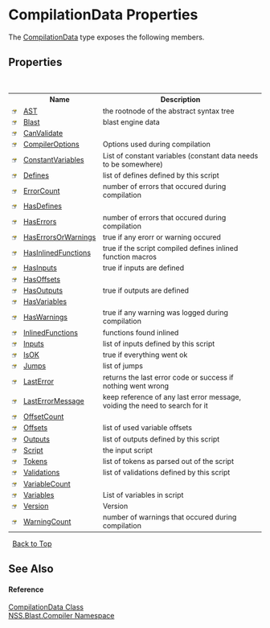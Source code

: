 # CompilationData Properties
 

The <a href="52667f7e-8dc6-6543-e265-fdc90d6834fa">CompilationData</a> type exposes the following members.


## Properties
&nbsp;<table><tr><th></th><th>Name</th><th>Description</th></tr><tr><td>![Public property](media/pubproperty.gif "Public property")</td><td><a href="e229d7da-2e38-0adc-7499-f28afafcafad">AST</a></td><td>
the rootnode of the abstract syntax tree</td></tr><tr><td>![Public property](media/pubproperty.gif "Public property")</td><td><a href="42824f4b-4b38-42ff-7f11-c334b0b6158b">Blast</a></td><td>
blast engine data</td></tr><tr><td>![Public property](media/pubproperty.gif "Public property")</td><td><a href="2c9e10bc-995f-1541-ac50-ab20af4b9093">CanValidate</a></td><td /></tr><tr><td>![Public property](media/pubproperty.gif "Public property")</td><td><a href="ee725d2b-35f3-6e89-2fbe-cd635676d220">CompilerOptions</a></td><td>
Options used during compilation</td></tr><tr><td>![Public property](media/pubproperty.gif "Public property")</td><td><a href="1f990eaf-91a9-193e-33c4-c1dc928284a3">ConstantVariables</a></td><td>
List of constant variables (constant data needs to be somewhere)</td></tr><tr><td>![Public property](media/pubproperty.gif "Public property")</td><td><a href="f9bd547a-c3b6-0d17-0ce3-4b8117f6f06a">Defines</a></td><td>
list of defines defined by this script</td></tr><tr><td>![Public property](media/pubproperty.gif "Public property")</td><td><a href="0b3eb47e-93ca-7e7c-1815-67023417f6a1">ErrorCount</a></td><td>
number of errors that occured during compilation</td></tr><tr><td>![Public property](media/pubproperty.gif "Public property")</td><td><a href="8d7693cf-a6a5-a7ab-efa0-5954670d872d">HasDefines</a></td><td /></tr><tr><td>![Public property](media/pubproperty.gif "Public property")</td><td><a href="36864e75-c781-f59d-9fe8-1eae7d5b0f57">HasErrors</a></td><td>
number of errors that occured during compilation</td></tr><tr><td>![Public property](media/pubproperty.gif "Public property")</td><td><a href="179ddab0-6633-29b1-4d88-217cc8619a83">HasErrorsOrWarnings</a></td><td>
true if any erorr or warning occured</td></tr><tr><td>![Public property](media/pubproperty.gif "Public property")</td><td><a href="d64ab208-331e-20d3-d3a2-f13c2b8c2022">HasInlinedFunctions</a></td><td>
true if the script compiled defines inlined function macros</td></tr><tr><td>![Public property](media/pubproperty.gif "Public property")</td><td><a href="505b134f-7aee-6936-08ab-72f4fd78b30f">HasInputs</a></td><td>
true if inputs are defined</td></tr><tr><td>![Public property](media/pubproperty.gif "Public property")</td><td><a href="deab583a-7d02-af10-0e1e-d663d78c8afb">HasOffsets</a></td><td /></tr><tr><td>![Public property](media/pubproperty.gif "Public property")</td><td><a href="98301a1d-a34b-7fa9-e683-9627e7adf274">HasOutputs</a></td><td>
true if outputs are defined</td></tr><tr><td>![Public property](media/pubproperty.gif "Public property")</td><td><a href="ea5307d0-2875-dabf-67bd-dbae7bdfc1a5">HasVariables</a></td><td /></tr><tr><td>![Public property](media/pubproperty.gif "Public property")</td><td><a href="25b0cd43-b293-c9ae-2071-351dac935ade">HasWarnings</a></td><td>
true if any warning was logged during compilation</td></tr><tr><td>![Public property](media/pubproperty.gif "Public property")</td><td><a href="0e03f6fa-37b0-e102-692e-a98afcaba218">InlinedFunctions</a></td><td>
functions found inlined</td></tr><tr><td>![Public property](media/pubproperty.gif "Public property")</td><td><a href="12469225-1f5f-1a21-eb76-3f44b2560d1c">Inputs</a></td><td>
list of inputs defined by this script</td></tr><tr><td>![Public property](media/pubproperty.gif "Public property")</td><td><a href="480c8fbc-f0c8-e785-5050-6a14547ddacc">IsOK</a></td><td>
true if everything went ok</td></tr><tr><td>![Public property](media/pubproperty.gif "Public property")</td><td><a href="0359785d-048b-5de8-eb29-d1257095a1d4">Jumps</a></td><td>
list of jumps</td></tr><tr><td>![Public property](media/pubproperty.gif "Public property")</td><td><a href="28da84b7-7378-b520-f7c3-95d0a01bcbc7">LastError</a></td><td>
returns the last error code or success if nothing went wrong</td></tr><tr><td>![Public property](media/pubproperty.gif "Public property")</td><td><a href="9f8bb9f2-16f9-11bd-7e59-d6f957e5d85a">LastErrorMessage</a></td><td>
keep reference of any last error message, voiding the need to search for it</td></tr><tr><td>![Public property](media/pubproperty.gif "Public property")</td><td><a href="d5bf23b7-62d5-bcce-548f-cd747a58e053">OffsetCount</a></td><td /></tr><tr><td>![Public property](media/pubproperty.gif "Public property")</td><td><a href="9f06934a-861d-873e-5abf-0672bd54a300">Offsets</a></td><td>
list of used variable offsets</td></tr><tr><td>![Public property](media/pubproperty.gif "Public property")</td><td><a href="4a804b72-fd57-0888-d932-590e2d129c28">Outputs</a></td><td>
list of outputs defined by this script</td></tr><tr><td>![Public property](media/pubproperty.gif "Public property")</td><td><a href="faaaadb1-6f05-8693-237b-eb7ad9468387">Script</a></td><td>
the input script</td></tr><tr><td>![Public property](media/pubproperty.gif "Public property")</td><td><a href="ab519250-fff7-a647-f71d-baaf376d43f6">Tokens</a></td><td>
list of tokens as parsed out of the script</td></tr><tr><td>![Public property](media/pubproperty.gif "Public property")</td><td><a href="82c3d7fd-4222-2033-e762-0c98e9377157">Validations</a></td><td>
list of validations defined by this script</td></tr><tr><td>![Public property](media/pubproperty.gif "Public property")</td><td><a href="ddce63e9-28a9-7694-1542-20e0ad9e8ee1">VariableCount</a></td><td /></tr><tr><td>![Public property](media/pubproperty.gif "Public property")</td><td><a href="17ed1bce-9bcb-81e2-8a44-3dfab976c348">Variables</a></td><td>
List of variables in script</td></tr><tr><td>![Public property](media/pubproperty.gif "Public property")</td><td><a href="ffbe5ac4-c9e3-c285-6e05-8393190199ac">Version</a></td><td>
Version</td></tr><tr><td>![Public property](media/pubproperty.gif "Public property")</td><td><a href="7100f7cd-4fd2-e21c-f91f-8aaa5b78c3f5">WarningCount</a></td><td>
number of warnings that occured during compilation</td></tr></table>&nbsp;
<a href="#compilationdata-properties">Back to Top</a>

## See Also


#### Reference
<a href="52667f7e-8dc6-6543-e265-fdc90d6834fa">CompilationData Class</a><br /><a href="26a25caa-f50b-92ad-f15c-dbb9db1493ae">NSS.Blast.Compiler Namespace</a><br />